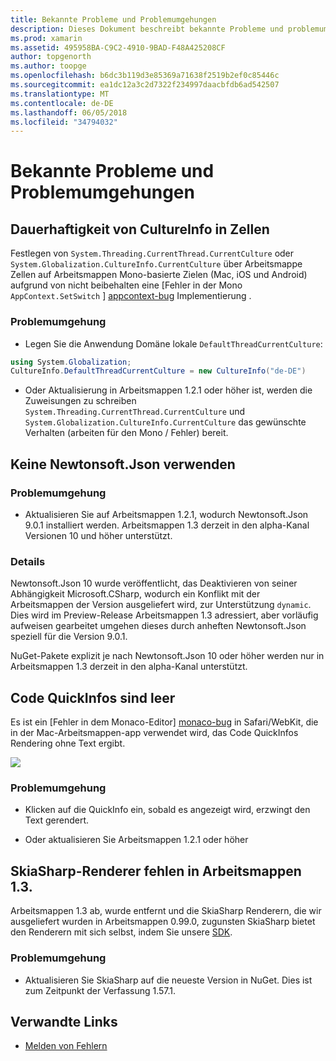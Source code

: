 ```yaml
---
title: Bekannte Probleme und Problemumgehungen
description: Dieses Dokument beschreibt bekannte Probleme und problemumgehungen für Xamarin-Arbeitsmappen. Es wird erläutert, CultureInfo Probleme und JSON-Probleme.
ms.prod: xamarin
ms.assetid: 495958BA-C9C2-4910-9BAD-F48A425208CF
author: topgenorth
ms.author: toopge
ms.openlocfilehash: b6dc3b119d3e85369a71638f2519b2ef0c85446c
ms.sourcegitcommit: ea1dc12a3c2d7322f234997daacbfdb6ad542507
ms.translationtype: MT
ms.contentlocale: de-DE
ms.lasthandoff: 06/05/2018
ms.locfileid: "34794032"
---
```

# <a name="known-issues--workarounds"></a>Bekannte Probleme und Problemumgehungen

## <a name="persistence-of-cultureinfo-across-cells"></a>Dauerhaftigkeit von CultureInfo in Zellen

Festlegen von `System.Threading.CurrentThread.CurrentCulture` oder `System.Globalization.CultureInfo.CurrentCulture` über Arbeitsmappe Zellen auf Arbeitsmappen Mono-basierte Zielen (Mac, iOS und Android) aufgrund von nicht beibehalten eine [Fehler in der Mono `AppContext.SetSwitch` ] [ appcontext-bug] Implementierung .

### <a name="workarounds"></a>Problemumgehung

* Legen Sie die Anwendung Domäne lokale `DefaultThreadCurrentCulture`:
```csharp
using System.Globalization;
CultureInfo.DefaultThreadCurrentCulture = new CultureInfo("de-DE")
```

* Oder Aktualisierung in Arbeitsmappen 1.2.1 oder höher ist, werden die Zuweisungen zu schreiben `System.Threading.CurrentThread.CurrentCulture` und `System.Globalization.CultureInfo.CurrentCulture` das gewünschte Verhalten (arbeiten für den Mono / Fehler) bereit.

## <a name="unable-to-use-newtonsoftjson"></a>Keine Newtonsoft.Json verwenden

### <a name="workaround"></a>Problemumgehung

* Aktualisieren Sie auf Arbeitsmappen 1.2.1, wodurch Newtonsoft.Json 9.0.1 installiert werden.
  Arbeitsmappen 1.3 derzeit in den alpha-Kanal Versionen 10 und höher unterstützt.

### <a name="details"></a>Details

Newtonsoft.Json 10 wurde veröffentlicht, das Deaktivieren von seiner Abhängigkeit Microsoft.CSharp, wodurch ein Konflikt mit der Arbeitsmappen der Version ausgeliefert wird, zur Unterstützung `dynamic`. Dies wird im Preview-Release Arbeitsmappen 1.3 adressiert, aber vorläufig aufweisen gearbeitet umgehen dieses durch anheften Newtonsoft.Json speziell für die Version 9.0.1.

NuGet-Pakete explizit je nach Newtonsoft.Json 10 oder höher werden nur in Arbeitsmappen 1.3 derzeit in den alpha-Kanal unterstützt.

## <a name="code-tooltips-are-blank"></a>Code QuickInfos sind leer

Es ist ein [Fehler in dem Monaco-Editor] [ monaco-bug] in Safari/WebKit, die in der Mac-Arbeitsmappen-app verwendet wird, das Code QuickInfos Rendering ohne Text ergibt.

![](general-images/monaco-signature-help-bug.png)

### <a name="workaround"></a>Problemumgehung

* Klicken auf die QuickInfo ein, sobald es angezeigt wird, erzwingt den Text gerendert.

* Oder aktualisieren Sie Arbeitsmappen 1.2.1 oder höher

[appcontext-bug]: https://bugzilla.xamarin.com/show_bug.cgi?id=54448
[monaco-bug]: https://github.com/Microsoft/monaco-editor/issues/408

## <a name="skiasharp-renderers-are-missing-in-workbooks-13"></a>SkiaSharp-Renderer fehlen in Arbeitsmappen 1.3.

Arbeitsmappen 1.3 ab, wurde entfernt und die SkiaSharp Renderern, die wir ausgeliefert wurden in Arbeitsmappen 0.99.0, zugunsten SkiaSharp bietet den Renderern mit sich selbst, indem Sie unsere [SDK](~/tools/workbooks/sdk/index.md).

### <a name="workaround"></a>Problemumgehung

* Aktualisieren Sie SkiaSharp auf die neueste Version in NuGet. Dies ist zum Zeitpunkt der Verfassung 1.57.1.

## <a name="related-links"></a>Verwandte Links

- [Melden von Fehlern](~/tools/workbooks/install.md#reporting-bugs)
